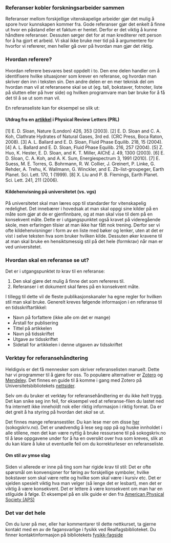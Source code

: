 ### Referanser kobler forskningsarbeider sammen
Referanser mellom forskjellige vitenskapelige arbeider gjør det mulig å spore hvor kunnskapen kommer fra. Gode referanser gjør det enkelt å finne ut hvor en påstand eller et faktum er hentet. Derfor er det viktig å kunne håndtere referanser. Dessuten sørger det for at man krediterer rett person for å ha gjort et arbeid. Vi skal ikke bruke mer tid på å argumentere for hvorfor vi refererer, men heller gå over på hvordan man gjør det riktig. 

### Hvordan referere?
Hvordan referere besvares best oppdelt i to. Den ene delen handler om å identifisere hvilke situasjoner som krever en referanse, og hvordan man skriver den inn i teksten sin. Den andre delen er en mer teknisk del om hvordan man vil at referansene skal se ut (eg. tall, bokstaver, fotnoter, liste på slutten eller på hver side) og hvilken programvare man bør bruke for å få det til å se ut som man vil. 

En referanseliste kan for eksempel se slik ut:

<div>
<b-list-group>
  <b-list-group-item variant="secondary">
      <h4>Utdrag fra en <a href="https://journals.aps.org/prl/abstract/10.1103/PhysRevLett.120.144501">artikkel</a> i Physical Review Letters (PRL)</h4>
  </b-list-group-item>
  <b-list-group-item>[1] E. D. Sloan, Nature (London) 426, 353 (2003).</b-list-group-item>
  <b-list-group-item>[2] E. D. Sloan and C. A. Koh, Clathrate Hydrates of Natural Gases, 3rd ed. (CRC Press, Boca Raton, 2008).</b-list-group-item>
  <b-list-group-item>[3] A. L. Ballard and E. D. Sloan, Fluid Phase Equilib. 218, 15 (2004).</b-list-group-item>
  <b-list-group-item>[4] A. L. Ballard and E. D. Sloan, Fluid Phase Equilib. 216, 257 (2004).</b-list-group-item>
  <b-list-group-item>[5] Z. Huo, K. Hester, E. D. Sloan, and K. T. Miller, AIChE J. 49, 1300 (2003).</b-list-group-item>
  <b-list-group-item>[6] E. D. Sloan, C. A. Koh, and A. K. Sum, Energiespectrum 3, 1991 (2010).</b-list-group-item>
  <b-list-group-item>[7] E. Suess, M. E. Torres, G. Bohrmann, R. W. Collier, J. Greinert, P. Linke, G. Rehder, A. Trehu, K. Wallmann, G. Winckler, and E. Zb-list-groupeger, Earth Planet. Sci. Lett. 170, 1 (1999).</b-list-group-item>
  <b-list-group-item>[8] X. Liu and P. B. Flemings, Earth Planet. Sci. Lett. 241, 211 (2006).</b-list-group-item>
</b-list-group>
</div>

<div class="alert alert-primary">
<h4> Kildehenvisning på universitetet (vs. vgs)</h4>
På universitetet skal man læres opp til standarder for vitenskapelig redelighet. Det innebærer i hovedsak at man skal oppgi sine kilder på en måte som gjør at de er gjenfinnbare, og at man skal vise til dem på en konsekvent måte. Dette er i utgangspunktet også kravet på videregående skole, men erfaringen tilsier at man ikke har fått nok trening. Derfor ser vi ofte kildehenvisninger i form av en liste med bøker og lenker, uten at det er vist i selve teksten hva som bruker hvilken kilde. Dessuten øker kravene til at man skal bruke en hensiktsmessig stil på det hele (formkrav) når man er ved universitetet. 
</div>

### Hvordan skal en referanse se ut?
Det er i utgangspunktet *to* krav til en referanse:

<div>
<ol>
  <li>Den skal gjøre det mulig å finne det som refereres til.</li>
  <li>Referanser i et dokument skal føres på en konsekvent måte.</li>
</ol>
</div>

I tillegg til dette vil de fleste publikasjonskanaler ha egne regler for hvilken stil man skal bruke. Generelt kreves følgende informasjon i en referanse til en tidsskriftartikkel:

<div>
<ul>
  <li>Navn på forfattere (ikke alle om det er mange)</li>
  <li>Årstall for publisering</li>
  <li>Tittel på artikkelen</li>
  <li>Navn på tidsskriftet</li>
  <li>Utgave av tidsskriftet</li>
  <li>Sidetall for artikkelen i denne utgaven av tidsskriftet</li>
</ul>
</div>

### Verktøy for referansehåndtering
Heldigvis er det få mennesker som skriver referanselisten manuelt. Dette har vi programmer til å gjøre for oss. To populære alternativer er [Zotero](https://www.zotero.org) og [Mendeley](https://www.mendeley.com). Det finnes en guide til å komme i gang med Zotero på Universitetsbibliotekets [nettsider](https://www.ub.uio.no/english/writing-publishing/referencing/zotero/). 

Selv om du bruker et verktøy for referansehåndtering er du ikke _helt_ trygg. Det kan snike seg inn feil, for eksempel ved at referanse-filen du lastet ned fra internett ikke inneholdt nok eller riktig informasjon i riktig format. Da er det greit å ha styring på hvordan det _skal_ se ut. 

Det finnes mange referansestiler. Du kan lese mer om disse [her](http://sokogskriv.no/kildebruk-og-referanser/referansestiler/) (sokogskriv.no). Det er unødvendig å lese seg opp på og huske innholdet i alle stilene, men det kan være nyttig å bruke ressursene til på sokogskriv.no til å løse oppgavene under for å ha en oversikt over hva som kreves, slik at du kan klare å luke ut eventuelle feil om du korrekturleser en referanseliste. 

<quiz-with-navigation :exercises="['HarvardReferenceAlternatives', 'SettInnReferansene']"></quiz-with-navigation>

<div class="alert alert-primary">
<h4>Om stil av ymse slag</h4>
Siden vi allerede er inne på ting som har rigide krav til stil: Det er ofte spørsmål om konvensjoner for føring av forskjellige symboler, hvilke bokstaver som skal være rette og hvilke som skal være i kursiv etc. Det er sjelden spesielt viktig hva man velger (så lenge det er lesbart), men det er viktig å være konsekvent. Det er lettere å være konsekvent om man har en stilguide å følge. Et eksempel på en slik guide er den fra <a href="https://journals.aps.org/authors/frequently-used-memos">American Physical Society (APS)</a>
</div>

### Det var det hele
Om du lurer på mer, eller har kommentarer til dette nettkurset, ta gjerne kontakt med en av de fagansvarlige i fysikk ved Realfagsbiblioteket. Du finner kontaktinformasjon på bibliotekets [fysikk-fagside](https://ub.uio.no/fysikk)